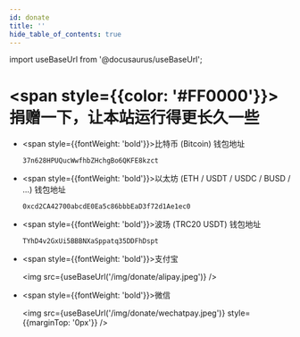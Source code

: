 ```yaml
---
id: donate
title: ''
hide_table_of_contents: true
---
```


import useBaseUrl from '@docusaurus/useBaseUrl';

<div style={{textAlign:'center', marginTop: '20px'}}>

# <span style={{color: '#FF0000'}}>捐赠一下，让本站运行得更长久一些</span>

<!-- <div style={{color: '#FF0000', fontSize: '18px', fontWeight: 'bold', display: 'inline-block', textAlign: 'left'}}>

捐赠行为完全自愿，且不附带任何权益要求，请三思而后行

</div> -->

<!-- <div style={{fontSize: '18px', fontWeight: 'normal', display: 'inline-block', textAlign: 'center'}}> -->

<!-- - <span style={{fontWeight: 'bold'}}>支付宝</span> -->

<!-- <img src={useBaseUrl('/img/donate/alipay.jpeg')} style={{maxWidth: '50%'}} /><br/><br/> -->

<!-- - <span style={{fontWeight: 'bold'}}>微信</span> -->

<!-- <img src={useBaseUrl('/img/donate/wechatpay.jpeg')} style={{maxWidth: '50%'}} /><br/><br/> -->

<!-- </div> -->


<div style={{fontSize: '18px', fontWeight: 'normal', display: 'inline-block', textAlign: 'left'}}>

- <span style={{fontWeight: 'bold'}}>比特币 (Bitcoin) 钱包地址</span>

  ```
  37n628HPUQucWwfhbZHchgBo6QKFE8kzct
  ```

- <span style={{fontWeight: 'bold'}}>以太坊 (ETH / USDT / USDC / BUSD / ...) 钱包地址</span>

  ```
  0xcd2CA42700abcdE0Ea5c86bbbEaD3f72d1Ae1ec0
  ```

- <span style={{fontWeight: 'bold'}}>波场 (TRC20 USDT) 钱包地址</span>

  ```
  TYhD4v2GxUi5BBBNXaSppatq35DDFhDspt
  ```

- <span style={{fontWeight: 'bold'}}>支付宝</span><br/>

  <img src={useBaseUrl('/img/donate/alipay.jpeg')} /><br/>

- <span style={{fontWeight: 'bold'}}>微信</span><br/>

  <img src={useBaseUrl('/img/donate/wechatpay.jpeg')} style={{marginTop: '0px'}} /><br/><br/>

</div>

</div>